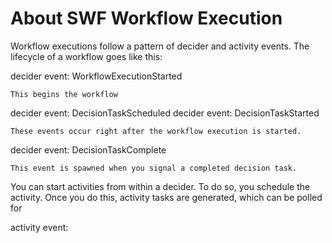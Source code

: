 # About SWF Workflow Execution

Workflow executions follow a pattern of decider and activity events.  The lifecycle of a workflow goes like this:

decider event: WorkflowExecutionStarted

    This begins the workflow

decider event: DecisionTaskScheduled
decider event: DecisionTaskStarted

    These events occur right after the workflow execution is started.

decider event: DecisionTaskComplete

    This event is spawned when you signal a completed decision task.

You can start activities from within a decider.  To do so, you schedule the activity.  Once you do this, activity tasks are generated, which can be polled for

activity event: 
